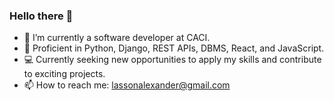 ### Hello there 👋

- 🔭 I’m currently a software developer at CACI.  
- 🚀 Proficient in Python, Django, REST APIs, DBMS, React, and JavaScript. 
- 💻 Currently seeking new opportunities to apply my skills and contribute to exciting projects.
- 📫 How to reach me: lassonalexander@gmail.com
